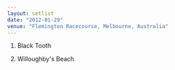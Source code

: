 ```yaml
---
layout: setlist
date: "2012-01-29"
venue: "Flemington Racecourse, Melbourne, Australia"
---
```


 1. Black Tooth

 2. Willoughby's Beach
